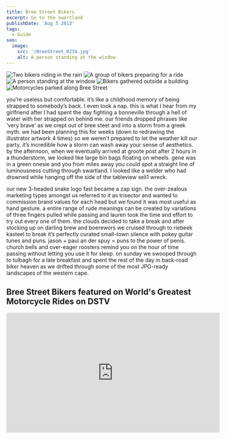 ```yaml
---
title: Bree Street Bikers
excerpt: Go to the swartland
publishDate: 'Aug 5 2013'
tags:
  - Guide
seo:
  image:
    src: '/BreeStreet_0234.jpg'
    alt: A person standing at the window
---
```


![Two bikers riding in the rain](/BreeStreet_0223.jpg)
![A group of bikers preparing for a ride](/BreeStreet_0224.jpg)
![A person standing at the window](/BreeStreet_0234.jpg)
![Bikers gathered outside a building](/BreeStreet_0235.jpg)
![Motorcycles parked along Bree Street](/BreeStreet_0236.jpg)


you’re useless but comfortable. it’s like a childhood memory of being strapped to somebody’s back. I even took a nap. this is what I hear from my girlfriend after I had spent the day fighting a bonneville through a hell of water with her strapped on behind me. our friends dropped phrases like ‘very brave’ as we crept out of bree steet and into a storm from a greek myth. we had been planning this for weeks (down to redrawing the illustrator artwork 4 times) so we weren’t prepared to let the weather kill our party. it’s incredible how a storm can wash away your sense of aesthetics. by the afternoon, when we eventually arrived at groote post after 2 hours in a thunderstorm, we looked like large bin bags floating on wheels. gene was in a green onesie and you from miles away you could spot a straight line of luminousness cutting through swartland. I looked like a welder who had drowned while hanging off the side of the tableview seli1 wreck.

our new 3-headed snake logo fast became a zap sign. the over-zealous marketing types amongst us referred to it as trisector and wanted to commission brand values for each head but we found it was most useful as hand gesture. a entire range of rude meanings can be created by variations of three fingers pulled while passing and lauren took the time and effort to try out every one of them. the clouds decided to take a break and after stocking up on darling brew and boerewors we cruised through to riebeek kasteel to break it’s perfectly curated small-town silence with pokey guitar tunes and puns. jason + paul an der spuy = puns to the power of penis. church bells and over-eager roosters remind you on the hour of time passing without letting you use it for sleep. on sunday we swooped through to tulbagh for a late breakfast and spent the rest of the day in back-road biker heaven as we drifted through some of the most JPG-ready landscapes of the western cape.

## Bree Street Bikers featured on World's Greatest Motorcycle Rides on DSTV

<iframe width="560" height="315" src="https://www.youtube.com/embed/YMszCyhjMXU?si=LTsObMSuu4LoiDK4" title="YouTube video player" frameborder="0" allow="accelerometer; autoplay; clipboard-write; encrypted-media; gyroscope; picture-in-picture; web-share" referrerpolicy="strict-origin-when-cross-origin" allowfullscreen></iframe>